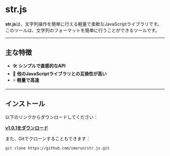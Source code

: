 # str.js

**str.js**は、文字列操作を簡単に行える軽量で柔軟なJavaScriptライブラリです。このツールは、文字列のフォーマットを簡単に行うことができるツールです。

---

## 主な特徴
- 🛠️ **シンプルで直感的なAPI**
- 🤝 **他のJavaScriptライブラリとの互換性が高い**
- ⚡ **軽量で高速**

---

## インストール

以下のリンクからダウンロードしてください：

[**v1.0.1をダウンロード**](https://github.com/imorun/str.js/archive/refs/tags/v1.0.1.zip)

また、Gitでクローンすることもできます：

```bash
git clone https://github.com/imorun/str.js.git
